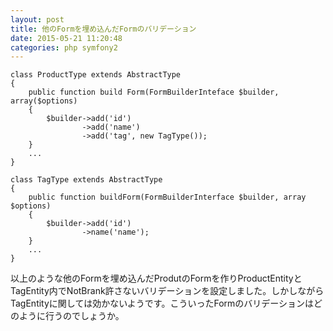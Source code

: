 ```yaml
---
layout: post
title: 他のFormを埋め込んだFormのバリデーション
date: 2015-05-21 11:20:48
categories: php symfony2
---
```

<pre><code>class ProductType extends AbstractType
{
    public function build Form(FormBuilderInteface $builder, array($options)
    {
        $builder-&gt;add('id')
                -&gt;add('name')
                -&gt;add('tag', new TagType());
    }
    ...
}

class TagType extends AbstractType
{
    public function buildForm(FormBuilderInterface $builder, array $options)
    {
        $builder-&gt;add('id')
                -&gt;name('name');
    }
    ...
}
</code></pre>

<p>以上のような他のFormを埋め込んだProdutのFormを作りProductEntityとTagEntity内でNotBrank許さないバリデーションを設定しました。しかしながらTagEntityに関しては効かないようです。こういったFormのバリデーションはどのように行うのでしょうか。</p>
